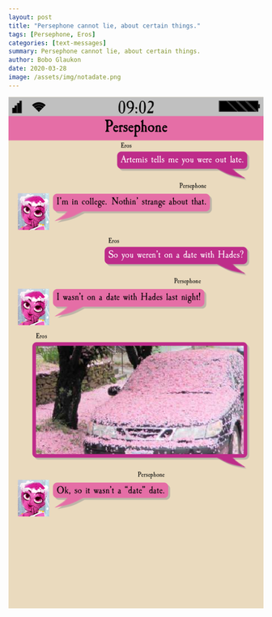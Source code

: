 ```yaml
---
layout: post
title: "Persephone cannot lie, about certain things."
tags: [Persephone, Eros]
categories: [text-messages]
summary: Persephone cannot lie, about certain things.
author: Bobo Glaukon
date: 2020-03-28
image: /assets/img/notadate.png
---
```


![Persephone cannot lie, about certain things.](/assets/img/notadate.png)


